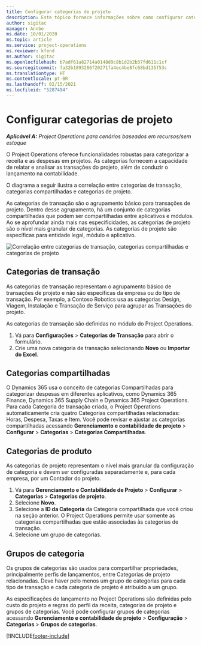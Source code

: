 ```yaml
---
title: Configurar categorias de projeto
description: Este tópico fornece informações sobre como configurar categorias de projeto.
author: sigitac
manager: Annbe
ms.date: 10/01/2020
ms.topic: article
ms.service: project-operations
ms.reviewer: kfend
ms.author: sigitac
ms.openlocfilehash: b7adf61a82714a0148d9c8b1d2b2b37fd611c1cf
ms.sourcegitcommit: fa32b1893286f20271fa4ec4be8fc68bd135f53c
ms.translationtype: HT
ms.contentlocale: pt-BR
ms.lasthandoff: 02/15/2021
ms.locfileid: "5287494"
---
```

# <a name="configure-project-categories"></a>Configurar categorias de projeto

_**Aplicável A:** Project Operations para cenários baseados em recursos/sem estoque_

O Project Operations oferece funcionalidades robustas para categorizar a receita e as despesas em projetos. As categorias fornecem a capacidade de relatar e analisar as transações do projeto, além de conduzir o lançamento na contabilidade.

O diagrama a seguir ilustra a correlação entre categorias de transação, categorias compartilhadas e categorias de projeto. 

As categorias de transação são o agrupamento básico para transações de projeto. Dentro desse agrupamento, há um conjunto de categorias compartilhadas que podem ser compartilhadas entre aplicativos e módulos. Ao se aprofundar ainda mais nas especificidades, as categorias de projeto são o nível mais granular de categorias. As categorias de projeto são específicas para entidade legal, módulo e aplicativo.

![Correlação entre categorias de transação, categorias compartilhadas e categorias de projeto](media/project-categories.png)

## <a name="transaction-categories"></a>Categorias de transação

As categorias de transação representam o agrupamento básico de transações de projeto e não são específicas da empresa ou do tipo de transação. Por exemplo, a Contoso Robotics usa as categorias Design, Viagem, Instalação e Transação de Serviço para agrupar as Transações do projeto.

As categorias de transação são definidas no módulo do Project Operations. 
1. Vá para **Configurações** \> **Categorias de Transação** para abrir o formulário. 
2. Crie uma nova categoria de transação selecionando **Novo** ou **Importar do Excel**.

## <a name="shared-categories"></a>Categorias compartilhadas

O Dynamics 365 usa o conceito de categorias Compartilhadas para categorizar despesas em diferentes aplicativos, como Dynamics 365 Finance, Dynamics 365 Supply Chain e Dynamics 365 Project Operations. Para cada Categoria de transação criada, o Project Operations automaticamente cria quatro Categorias compartilhadas relacionadas: Horas, Despesa, Taxas e Item. Você pode revisar e ajustar as categorias compartilhadas acessando **Gerenciamento e contabilidade de projeto** \> **Configurar** \> **Categorias** \> **Categorias Compartilhadas**.

## <a name="project-categories"></a>Categorias de produto

As categorias de projeto representam o nível mais granular da configuração de categoria e devem ser configuradas separadamente e, para cada empresa, por um Contador do projeto.

1. Vá para **Gerenciamento e Contabilidade de Projeto** \> **Configurar** \> **Categorias** \> **Categorias de projeto**.
2. Selecione **Novo**.
3. Selecione a **ID da Categoria** da Categoria compartilhada que você criou na seção anterior. O Project Operations permite usar somente as categorias compartilhadas que estão associadas às categorias de transação.
4. Selecione um grupo de categorias.

## <a name="category-groups"></a>Grupos de categoria

Os grupos de categorias são usados para compartilhar propriedades, principalmente perfis de lançamentos, entre Categorias de projeto relacionadas. Deve haver pelo menos um grupo de categorias para cada tipo de transação e cada categoria de projeto é atribuído a um grupo.

As especificações de lançamento no Project Operations são definidas pelo custo do projeto e regras do perfil da receita, categorias de projeto e grupos de categorias. Você pode configurar grupos de categorias acessando **Gerenciamento e contabilidade de projeto** \> **Configuração** \> **Categorias** \> **Grupos de categorias**.


[!INCLUDE[footer-include](../includes/footer-banner.md)]